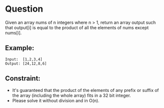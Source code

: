 # Question
Given an array nums of n integers where n > 1,  return an array output such that output[i] is equal to the product of all the elements of nums except nums[i].

## Example:
```
Input:  [1,2,3,4]
Output: [24,12,8,6]
```
## Constraint:
- It's guaranteed that the product of the elements of any prefix or suffix of the array (including the whole array) fits in a 32 bit integer.
- Please solve it without division and in O(n).